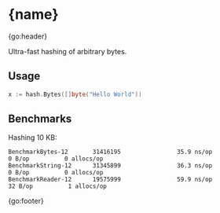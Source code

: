 # {name}

{go:header}

Ultra-fast hashing of arbitrary bytes.

## Usage

```go
x := hash.Bytes([]byte("Hello World"))
```

## Benchmarks

Hashing 10 KB:

```text
BenchmarkBytes-12       31416195                35.9 ns/op             0 B/op          0 allocs/op
BenchmarkString-12      31345899                36.3 ns/op             0 B/op          0 allocs/op
BenchmarkReader-12      19575999                59.9 ns/op            32 B/op          1 allocs/op
```

{go:footer}
